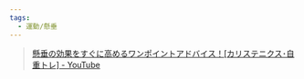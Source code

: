 ```yaml
---
tags:
  - 運動/懸垂
---
```

>[懸垂の効果をすぐに高めるワンポイントアドバイス！[カリステニクス･自重トレ] - YouTube](https://www.youtube.com/watch?v=BoEl-kd60wI)

